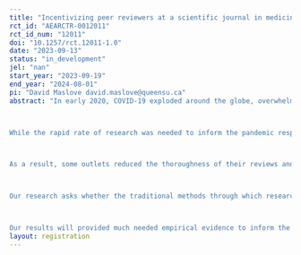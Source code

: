 ```yaml
---
title: "Incentivizing peer reviewers at a scientific journal in medicine"
rct_id: "AEARCTR-0012011"
rct_id_num: "12011"
doi: "10.1257/rct.12011-1.0"
date: "2023-09-13"
status: "in_development"
jel: "nan"
start_year: "2023-09-19"
end_year: "2024-08-01"
pi: "David Maslove david.maslove@queensu.ca"
abstract: "In early 2020, COVID-19 exploded around the globe, overwhelming health systems and shutting down economies. Doctors tried to treat the disease, which at the time was not well understood, while policy makers worked to contain its spread and mitigate its impact. At the same time, researchers around the world turned their attention to the virus, resulting in a rapidly evolving information landscape. Science moved forward at a rapid rate. Hundreds of thousands of papers have been published since, with many more appearing as unpublished preprints. 

While the rapid rate of research was needed to inform the pandemic response, it far outstripped the capacity of the traditional peer review process. Though necessary for quality control and dissemination, peer review is traditionally slow and meticulous, relying on ad hoc reviewers who are often stretched thin by their own research, to carefully evaluate the work of others before the findings are made public. 

As a result, some outlets reduced the thoroughness of their reviews and many researchers started releasing their research publicly without first waiting for successful peer review. This increased concerns about the quality and reliability of some of the research findings policymakers and the public were exposed to, potentially generating confusion, distorting policy, and decreasing some people’s trust in the scientific process. 

Our research asks whether the traditional methods through which research is peer reviewed and published makes sense in a time of crisis. We have partnered with a medical journal that was active in pandemic publishing, having seen a near doubling of manuscript submissions at the height of the crisis. Peer review at this journal is done on a voluntary basis, with expert reviewers providing reports without compensation, at the invitation of handling editors. Using a randomized design, we will compare this control condition to one in which reviewers are invited with the promise of a monetary incentive for completing a review. We will primarily compare the rate of reviews submitted per invitations sent out, and will secondarily look at turnaround time, report quality, and additional response metrics. 

Our results will provided much needed empirical evidence to inform the ongoing debate around incentivizing peer review, and to inform policy decisions regarding the acceleration of scientific output in times of crisis. "
layout: registration
---
```


